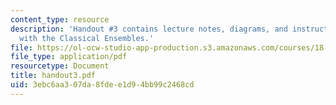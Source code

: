 ```yaml
---
content_type: resource
description: 'Handout #3 contains lecture notes, diagrams, and instructions for Experiments
  with the Classical Ensembles.'
file: https://ol-ocw-studio-app-production.s3.amazonaws.com/courses/18-338j-infinite-random-matrix-theory-fall-2004/3ebc6aa307da8fdee1d94bb99c2468cd_handout3.pdf
file_type: application/pdf
resourcetype: Document
title: handout3.pdf
uid: 3ebc6aa3-07da-8fde-e1d9-4bb99c2468cd
---
```

